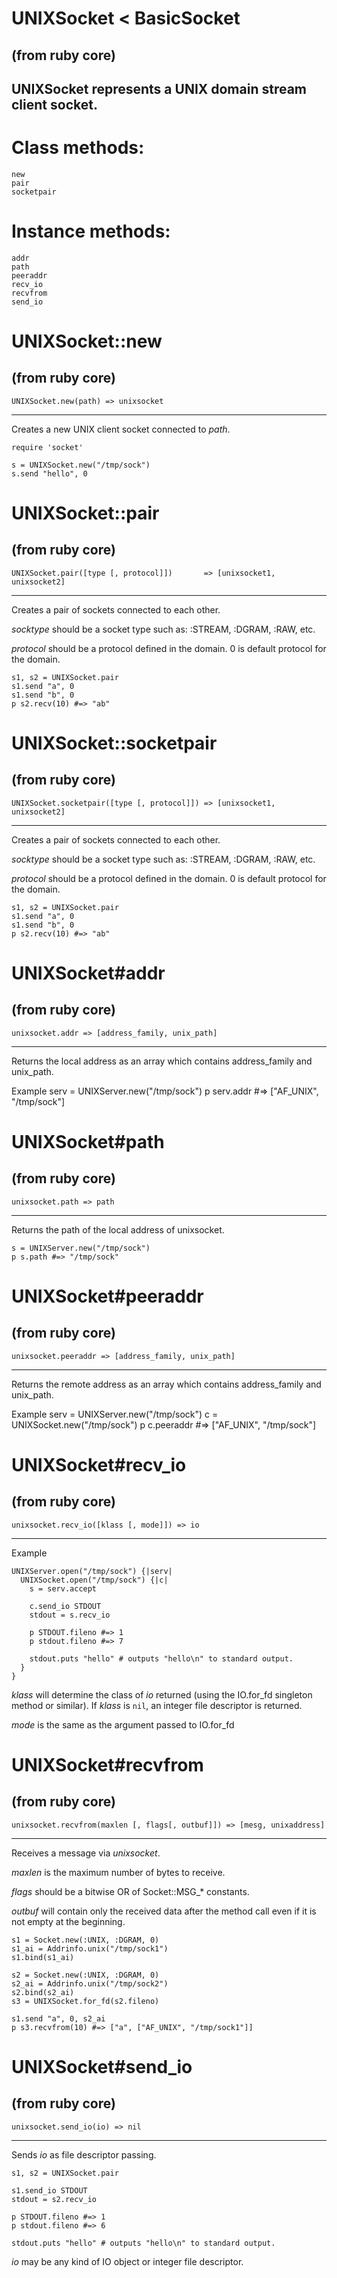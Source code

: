 # UNIXSocket < BasicSocket

(from ruby core)
---
UNIXSocket represents a UNIX domain stream client socket.
---
# Class methods:

    new
    pair
    socketpair

# Instance methods:

    addr
    path
    peeraddr
    recv_io
    recvfrom
    send_io

# UNIXSocket::new

(from ruby core)
---
    UNIXSocket.new(path) => unixsocket

---

Creates a new UNIX client socket connected to *path*.

    require 'socket'

    s = UNIXSocket.new("/tmp/sock")
    s.send "hello", 0


# UNIXSocket::pair

(from ruby core)
---
    UNIXSocket.pair([type [, protocol]])       => [unixsocket1, unixsocket2]

---

Creates a pair of sockets connected to each other.

*socktype* should be a socket type such as: :STREAM, :DGRAM, :RAW, etc.

*protocol* should be a protocol defined in the domain. 0 is default protocol
for the domain.

    s1, s2 = UNIXSocket.pair
    s1.send "a", 0
    s1.send "b", 0
    p s2.recv(10) #=> "ab"


# UNIXSocket::socketpair

(from ruby core)
---
    UNIXSocket.socketpair([type [, protocol]]) => [unixsocket1, unixsocket2]

---

Creates a pair of sockets connected to each other.

*socktype* should be a socket type such as: :STREAM, :DGRAM, :RAW, etc.

*protocol* should be a protocol defined in the domain. 0 is default protocol
for the domain.

    s1, s2 = UNIXSocket.pair
    s1.send "a", 0
    s1.send "b", 0
    p s2.recv(10) #=> "ab"


# UNIXSocket#addr

(from ruby core)
---
    unixsocket.addr => [address_family, unix_path]

---

Returns the local address as an array which contains address_family and
unix_path.

Example
    serv = UNIXServer.new("/tmp/sock")
    p serv.addr #=> ["AF_UNIX", "/tmp/sock"]


# UNIXSocket#path

(from ruby core)
---
    unixsocket.path => path

---

Returns the path of the local address of unixsocket.

    s = UNIXServer.new("/tmp/sock")
    p s.path #=> "/tmp/sock"


# UNIXSocket#peeraddr

(from ruby core)
---
    unixsocket.peeraddr => [address_family, unix_path]

---

Returns the remote address as an array which contains address_family and
unix_path.

Example
    serv = UNIXServer.new("/tmp/sock")
    c = UNIXSocket.new("/tmp/sock")
    p c.peeraddr #=> ["AF_UNIX", "/tmp/sock"]


# UNIXSocket#recv_io

(from ruby core)
---
    unixsocket.recv_io([klass [, mode]]) => io

---

Example

    UNIXServer.open("/tmp/sock") {|serv|
      UNIXSocket.open("/tmp/sock") {|c|
        s = serv.accept

        c.send_io STDOUT
        stdout = s.recv_io

        p STDOUT.fileno #=> 1
        p stdout.fileno #=> 7

        stdout.puts "hello" # outputs "hello\n" to standard output.
      }
    }

*klass* will determine the class of *io* returned (using the IO.for_fd
singleton method or similar). If *klass* is `nil`, an integer file descriptor
is returned.

*mode* is the same as the argument passed to IO.for_fd


# UNIXSocket#recvfrom

(from ruby core)
---
    unixsocket.recvfrom(maxlen [, flags[, outbuf]]) => [mesg, unixaddress]

---

Receives a message via *unixsocket*.

*maxlen* is the maximum number of bytes to receive.

*flags* should be a bitwise OR of Socket::MSG_* constants.

*outbuf* will contain only the received data after the method call even if it
is not empty at the beginning.

    s1 = Socket.new(:UNIX, :DGRAM, 0)
    s1_ai = Addrinfo.unix("/tmp/sock1")
    s1.bind(s1_ai)

    s2 = Socket.new(:UNIX, :DGRAM, 0)
    s2_ai = Addrinfo.unix("/tmp/sock2")
    s2.bind(s2_ai)
    s3 = UNIXSocket.for_fd(s2.fileno)

    s1.send "a", 0, s2_ai
    p s3.recvfrom(10) #=> ["a", ["AF_UNIX", "/tmp/sock1"]]


# UNIXSocket#send_io

(from ruby core)
---
    unixsocket.send_io(io) => nil

---

Sends *io* as file descriptor passing.

    s1, s2 = UNIXSocket.pair

    s1.send_io STDOUT
    stdout = s2.recv_io

    p STDOUT.fileno #=> 1
    p stdout.fileno #=> 6

    stdout.puts "hello" # outputs "hello\n" to standard output.

*io* may be any kind of IO object or integer file descriptor.


